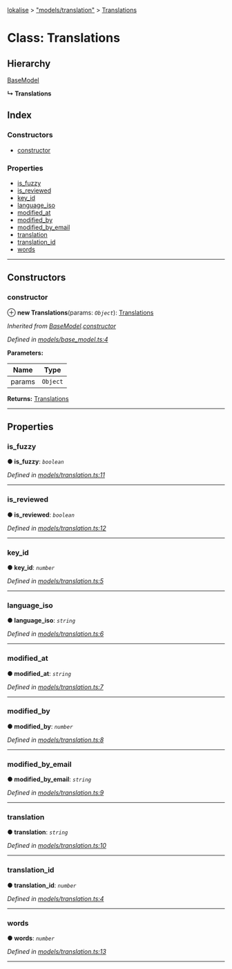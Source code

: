 [lokalise](../README.md) > ["models/translation"](../modules/_models_translation_.md) > [Translations](../classes/_models_translation_.translations.md)

# Class: Translations

## Hierarchy

 [BaseModel](_models_base_model_.basemodel.md)

**↳ Translations**

## Index

### Constructors

* [constructor](_models_translation_.translations.md#constructor)

### Properties

* [is_fuzzy](_models_translation_.translations.md#is_fuzzy)
* [is_reviewed](_models_translation_.translations.md#is_reviewed)
* [key_id](_models_translation_.translations.md#key_id)
* [language_iso](_models_translation_.translations.md#language_iso)
* [modified_at](_models_translation_.translations.md#modified_at)
* [modified_by](_models_translation_.translations.md#modified_by)
* [modified_by_email](_models_translation_.translations.md#modified_by_email)
* [translation](_models_translation_.translations.md#translation)
* [translation_id](_models_translation_.translations.md#translation_id)
* [words](_models_translation_.translations.md#words)

---

## Constructors

<a id="constructor"></a>

###  constructor

⊕ **new Translations**(params: *`Object`*): [Translations](_models_translation_.translations.md)

*Inherited from [BaseModel](_models_base_model_.basemodel.md).[constructor](_models_base_model_.basemodel.md#constructor)*

*Defined in [models/base_model.ts:4](https://github.com/lokalise/node-lokalise-api/blob/4987c08/src/models/base_model.ts#L4)*

**Parameters:**

| Name | Type |
| ------ | ------ |
| params | `Object` |

**Returns:** [Translations](_models_translation_.translations.md)

___

## Properties

<a id="is_fuzzy"></a>

###  is_fuzzy

**● is_fuzzy**: *`boolean`*

*Defined in [models/translation.ts:11](https://github.com/lokalise/node-lokalise-api/blob/4987c08/src/models/translation.ts#L11)*

___
<a id="is_reviewed"></a>

###  is_reviewed

**● is_reviewed**: *`boolean`*

*Defined in [models/translation.ts:12](https://github.com/lokalise/node-lokalise-api/blob/4987c08/src/models/translation.ts#L12)*

___
<a id="key_id"></a>

###  key_id

**● key_id**: *`number`*

*Defined in [models/translation.ts:5](https://github.com/lokalise/node-lokalise-api/blob/4987c08/src/models/translation.ts#L5)*

___
<a id="language_iso"></a>

###  language_iso

**● language_iso**: *`string`*

*Defined in [models/translation.ts:6](https://github.com/lokalise/node-lokalise-api/blob/4987c08/src/models/translation.ts#L6)*

___
<a id="modified_at"></a>

###  modified_at

**● modified_at**: *`string`*

*Defined in [models/translation.ts:7](https://github.com/lokalise/node-lokalise-api/blob/4987c08/src/models/translation.ts#L7)*

___
<a id="modified_by"></a>

###  modified_by

**● modified_by**: *`number`*

*Defined in [models/translation.ts:8](https://github.com/lokalise/node-lokalise-api/blob/4987c08/src/models/translation.ts#L8)*

___
<a id="modified_by_email"></a>

###  modified_by_email

**● modified_by_email**: *`string`*

*Defined in [models/translation.ts:9](https://github.com/lokalise/node-lokalise-api/blob/4987c08/src/models/translation.ts#L9)*

___
<a id="translation"></a>

###  translation

**● translation**: *`string`*

*Defined in [models/translation.ts:10](https://github.com/lokalise/node-lokalise-api/blob/4987c08/src/models/translation.ts#L10)*

___
<a id="translation_id"></a>

###  translation_id

**● translation_id**: *`number`*

*Defined in [models/translation.ts:4](https://github.com/lokalise/node-lokalise-api/blob/4987c08/src/models/translation.ts#L4)*

___
<a id="words"></a>

###  words

**● words**: *`number`*

*Defined in [models/translation.ts:13](https://github.com/lokalise/node-lokalise-api/blob/4987c08/src/models/translation.ts#L13)*

___


